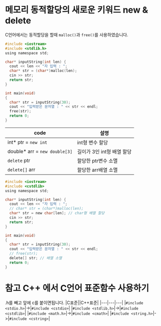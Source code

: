 # 메모리 동적할당의 새로운 키워드 new & delete

C언어에서는 동적할당을 할때 `malloc()`과 `free()`를 사용하였습니다.
```c
#include <iostream>
#include <stdlib.h>
using namespace std;

char* inputString(int len) {
  cout << len << "자 입력 : ";
  char* str = (char*)malloc(len);
  cin >> str;
  return str;
}

int main(void)
{
  char* str = inputString(30);
  cout << "입력받은 문자열 : " << str << endl;
  free(str);
  return 0;
}
```

|code|설명|
|---|---|
|int* ptr = `new int`|int형 변수 할당|
|double* arr = `new double[3]`|길이가 3인 int형 배열 할당|
|`delete` ptr|할당한 ptr변수 소멸|
|`delete[]` arr|할당한 arr배열 소멸|

```c
#include <iostream>
#include <cstdlib>
using namespace std;

char* inputString(int len) {
  cout << len << "자 입력 : ";
  // char* str = (char*)malloc(len);
  char* str = new char[len]; // char형 배열 할당
  cin >> str;
  return str;
}

int main(void)
{
  char* str = inputString(30);
  cout << "입력받은 문자열 : " << str << endl;
  // free(str);
  delete[] str; // 배열 소멸
  return 0;
}
```
# 참고 C++ 에서 C언어 표준함수 사용하기
.h를 빼고 앞에 c를 붙이면됩니다.
|C표준||C++표준|
|---|---|---|
|`#include <stdio.h>`|->|`#include <cstdio>`|
|`#include <stdlib.h>`|->|`#include <cstdlib>`|
|`#include <math.h>`|->|`#include <cmath>`|
|`#include <string.h>`|->|`#include <cstring>`|
